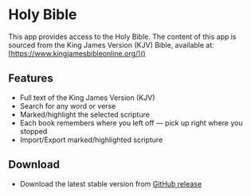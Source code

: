 # Holy Bible

This app provides access to the Holy Bible. The content of this app is sourced from the King James Version (KJV) Bible, available at: [https://www.kingjamesbibleonline.org/]()

## Features
- Full text of the King James Version (KJV)
- Search for any word or verse
- Marked/highlight the selected scripture
- Each book remembers where you left off — pick up right where you stopped
- Import/Export marked/highlighted scripture

## Download
- Download the latest stable version from [GitHub release](https://github.com/mdbartolata/HolyBible/releases/latest)
